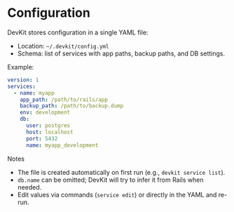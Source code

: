 # Configuration

DevKit stores configuration in a single YAML file:

- Location: `~/.devkit/config.yml`
- Schema: list of services with app paths, backup paths, and DB settings.

Example:

```yaml
version: 1
services:
  - name: myapp
    app_path: /path/to/rails/app
    backup_path: /path/to/backup.dump
    env: development
    db:
      user: postgres
      host: localhost
      port: 5432
      name: myapp_development
```

Notes
- The file is created automatically on first run (e.g., `devkit service list`).
- `db.name` can be omitted; DevKit will try to infer it from Rails when needed.
- Edit values via commands (`service edit`) or directly in the YAML and re-run.

